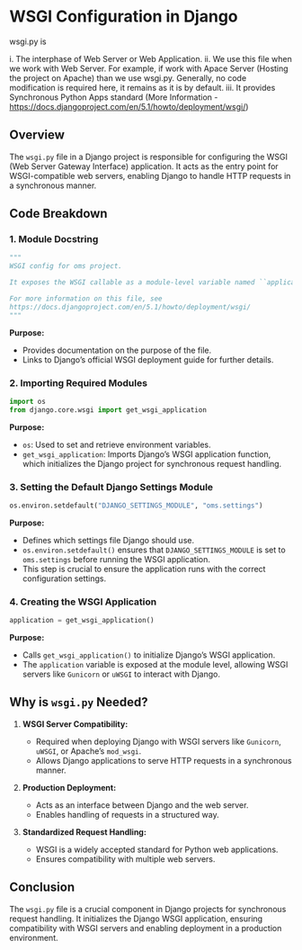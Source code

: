 # WSGI Configuration in Django

wsgi.py is 

i.	The interphase of Web Server or Web Application.
ii.	We use this file when we work with Web Server. For example, if work with Apace Server (Hosting the project on Apache) than we use wsgi.py. 
Generally, no code modification is required here, it remains as it is by default.
iii.	It provides Synchronous Python Apps standard
(More Information - https://docs.djangoproject.com/en/5.1/howto/deployment/wsgi/)


## Overview
The `wsgi.py` file in a Django project is responsible for configuring the WSGI (Web Server Gateway Interface) application. It acts as the entry point for WSGI-compatible web servers, enabling Django to handle HTTP requests in a synchronous manner.

## Code Breakdown

### 1. Module Docstring
```python
"""
WSGI config for oms project.

It exposes the WSGI callable as a module-level variable named ``application``.

For more information on this file, see
https://docs.djangoproject.com/en/5.1/howto/deployment/wsgi/
"""
```
**Purpose:**
- Provides documentation on the purpose of the file.
- Links to Django’s official WSGI deployment guide for further details.

### 2. Importing Required Modules
```python
import os
from django.core.wsgi import get_wsgi_application
```
**Purpose:**
- `os`: Used to set and retrieve environment variables.
- `get_wsgi_application`: Imports Django’s WSGI application function, which initializes the Django project for synchronous request handling.

### 3. Setting the Default Django Settings Module
```python
os.environ.setdefault("DJANGO_SETTINGS_MODULE", "oms.settings")
```
**Purpose:**
- Defines which settings file Django should use.
- `os.environ.setdefault()` ensures that `DJANGO_SETTINGS_MODULE` is set to `oms.settings` before running the WSGI application.
- This step is crucial to ensure the application runs with the correct configuration settings.

### 4. Creating the WSGI Application
```python
application = get_wsgi_application()
```
**Purpose:**
- Calls `get_wsgi_application()` to initialize Django’s WSGI application.
- The `application` variable is exposed at the module level, allowing WSGI servers like `Gunicorn` or `uWSGI` to interact with Django.

## Why is `wsgi.py` Needed?
1. **WSGI Server Compatibility:**
   - Required when deploying Django with WSGI servers like `Gunicorn`, `uWSGI`, or Apache’s `mod_wsgi`.
   - Allows Django applications to serve HTTP requests in a synchronous manner.

2. **Production Deployment:**
   - Acts as an interface between Django and the web server.
   - Enables handling of requests in a structured way.

3. **Standardized Request Handling:**
   - WSGI is a widely accepted standard for Python web applications.
   - Ensures compatibility with multiple web servers.

## Conclusion
The `wsgi.py` file is a crucial component in Django projects for synchronous request handling. It initializes the Django WSGI application, ensuring compatibility with WSGI servers and enabling deployment in a production environment.